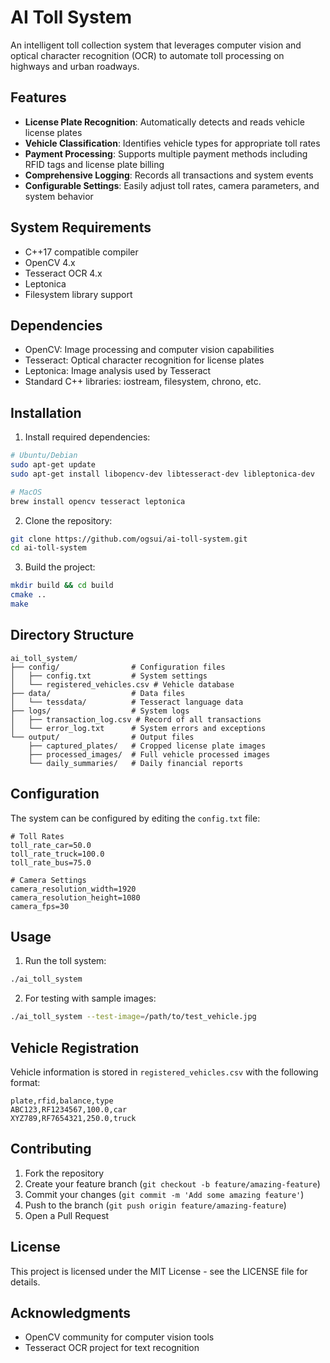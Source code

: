 # AI Toll System

An intelligent toll collection system that leverages computer vision and optical character recognition (OCR) to automate toll processing on highways and urban roadways.

## Features

- **License Plate Recognition**: Automatically detects and reads vehicle license plates
- **Vehicle Classification**: Identifies vehicle types for appropriate toll rates
- **Payment Processing**: Supports multiple payment methods including RFID tags and license plate billing
- **Comprehensive Logging**: Records all transactions and system events
- **Configurable Settings**: Easily adjust toll rates, camera parameters, and system behavior

## System Requirements

- C++17 compatible compiler
- OpenCV 4.x
- Tesseract OCR 4.x
- Leptonica
- Filesystem library support

## Dependencies

- OpenCV: Image processing and computer vision capabilities
- Tesseract: Optical character recognition for license plates
- Leptonica: Image analysis used by Tesseract
- Standard C++ libraries: iostream, filesystem, chrono, etc.

## Installation

1. Install required dependencies:

```bash
# Ubuntu/Debian
sudo apt-get update
sudo apt-get install libopencv-dev libtesseract-dev libleptonica-dev

# MacOS
brew install opencv tesseract leptonica
```

2. Clone the repository:

```bash
git clone https://github.com/ogsui/ai-toll-system.git
cd ai-toll-system
```

3. Build the project:

```bash
mkdir build && cd build
cmake ..
make
```

## Directory Structure

```
ai_toll_system/
├── config/                # Configuration files
│   ├── config.txt         # System settings
│   └── registered_vehicles.csv # Vehicle database
├── data/                  # Data files
│   └── tessdata/          # Tesseract language data
├── logs/                  # System logs
│   ├── transaction_log.csv # Record of all transactions
│   └── error_log.txt      # System errors and exceptions
└── output/                # Output files
    ├── captured_plates/   # Cropped license plate images
    ├── processed_images/  # Full vehicle processed images
    └── daily_summaries/   # Daily financial reports
```

## Configuration

The system can be configured by editing the `config.txt` file:

```
# Toll Rates
toll_rate_car=50.0
toll_rate_truck=100.0
toll_rate_bus=75.0

# Camera Settings
camera_resolution_width=1920
camera_resolution_height=1080
camera_fps=30
```

## Usage

1. Run the toll system:

```bash
./ai_toll_system
```

2. For testing with sample images:

```bash
./ai_toll_system --test-image=/path/to/test_vehicle.jpg
```

## Vehicle Registration

Vehicle information is stored in `registered_vehicles.csv` with the following format:

```csv
plate,rfid,balance,type
ABC123,RF1234567,100.0,car
XYZ789,RF7654321,250.0,truck
```

## Contributing

1. Fork the repository
2. Create your feature branch (`git checkout -b feature/amazing-feature`)
3. Commit your changes (`git commit -m 'Add some amazing feature'`)
4. Push to the branch (`git push origin feature/amazing-feature`)
5. Open a Pull Request

## License

This project is licensed under the MIT License - see the LICENSE file for details.

## Acknowledgments

- OpenCV community for computer vision tools
- Tesseract OCR project for text recognition
